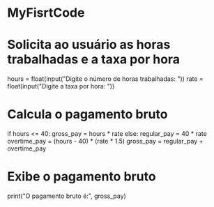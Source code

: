 # MyFisrtCode

# Solicita ao usuário as horas trabalhadas e a taxa por hora
hours = float(input("Digite o número de horas trabalhadas: "))
rate = float(input("Digite a taxa por hora: "))

# Calcula o pagamento bruto
if hours <= 40:
    gross_pay = hours * rate
else:
    regular_pay = 40 * rate
    overtime_pay = (hours - 40) * (rate * 1.5)
    gross_pay = regular_pay + overtime_pay

# Exibe o pagamento bruto
print("O pagamento bruto é:", gross_pay)
